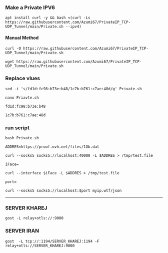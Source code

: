 ### Make a Private IPV6

```
apt install curl -y && bash <(curl -Ls https://raw.githubusercontent.com/Azumi67/PrivateIP_TCP-UDP_Tunnel/main/Private.sh --ipv4)
```

#### Manual Method


```
curl -O https://raw.githubusercontent.com/Azumi67/PrivateIP_TCP-UDP_Tunnel/main/Private.sh
```
```
wget https://raw.githubusercontent.com/Azumi67/PrivateIP_TCP-UDP_Tunnel/main/Private.sh

```
### Replace vlues

```using sed
sed -i 's/fd1d:fc98:b73e:b48/1c7b:b761:c7ae:48d/g' Private.sh

```

```
nano Priavte.sh
```


```
fd1d:fc98:b73e:b48
```

```
1c7b:b761:c7ae:48d
```

### run script

```
bash Private.sh
```


```
ADDRES=https://proof.ovh.net/files/1Gb.dat
```

```
curl --socks5 socks5://localhost:40000 -L $ADDRES > /tmp/test.file
```

```
iFace=
```

```
curl --interface $iFace -L $ADDRES > /tmp/test.file
```

```
port=
```

```
curl --socks5 socks5://localhost:$port myip.wtf/json
```

----

### SERVER KHAREJ

```
gost -L relay+otls://:9000
```

### SERVER IRAN
```
gost  -L tcp://:1194/SERVER_KHAREJ:1194 -F relay+otls://SERVER_KHAREJ:9000
```
